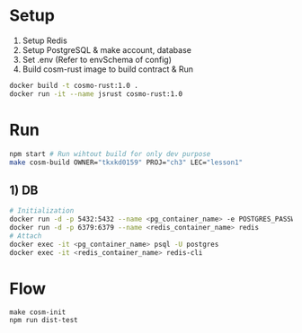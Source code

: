 # Setup
1. Setup Redis
2. Setup PostgreSQL & make account, database
3. Set .env (Refer to envSchema of config)
4. Build cosm-rust image to build contract & Run
```sh
docker build -t cosmo-rust:1.0 .
docker run -it --name jsrust cosmo-rust:1.0
```
# Run

```bash
npm start # Run wihtout build for only dev purpose
make cosm-build OWNER="tkxkd0159" PROJ="ch3" LEC="lesson1"
```
## 1) DB
```sh
# Initialization
docker run -d -p 5432:5432 --name <pg_container_name> -e POSTGRES_PASSWORD=<pw> postgres
docker run -d -p 6379:6379 --name <redis_container_name> redis
# Attach
docker exec -it <pg_container_name> psql -U postgres
docker exec -it <redis_container_name> redis-cli
```

# Flow
```
make cosm-init
npm run dist-test
```
